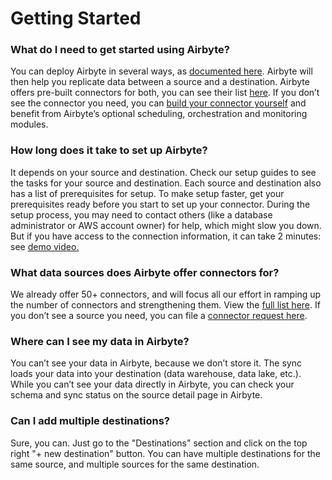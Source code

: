 # Getting Started

### **What do I need to get started using Airbyte?**

You can deploy Airbyte in several ways, as [documented here](../deploying-airbyte/). Airbyte will then help you replicate data between a source and a destination. Airbyte offers pre-built connectors for both, you can see their list [here](../changelog/connectors.md). If you don’t see the connector you need, you can [build your connector yourself](../contributing-to-airbyte/building-new-connector/) and benefit from Airbyte’s optional scheduling, orchestration and monitoring modules. 

### **How long does it take to set up Airbyte?**

It depends on your source and destination. Check our setup guides to see the tasks for your source and destination. Each source and destination also has a list of prerequisites for setup. To make setup faster, get your prerequisites ready before you start to set up your connector. During the setup process, you may need to contact others \(like a database administrator or AWS account owner\) for help, which might slow you down. But if you have access to the connection information, it can take 2 minutes: see [demo video. ](https://www.youtube.com/watch?v=jWVYpUV9vEg)

### **What data sources does Airbyte offer connectors for?**

We already offer 50+ connectors, and will focus all our effort in ramping up the number of connectors and strengthening them. View the [full list here](../changelog/connectors.md). If you don’t see a source you need, you can file a [connector request here](https://github.com/airbytehq/airbyte/issues/new?assignees=&labels=area%2Fintegration%2C+new-integration&template=new-integration-request.md&title=). 

### **Where can I see my data in Airbyte?**

You can’t see your data in Airbyte, because we don’t store it. The sync loads your data into your destination \(data warehouse, data lake, etc.\). While you can’t see your data directly in Airbyte, you can check your schema and sync status on the source detail page in Airbyte.

### **Can I add multiple destinations?**

Sure, you can. Just go to the "Destinations" section and click on the top right "+ new destination" button. You can have multiple destinations for the same source, and multiple sources for the same destination.   


